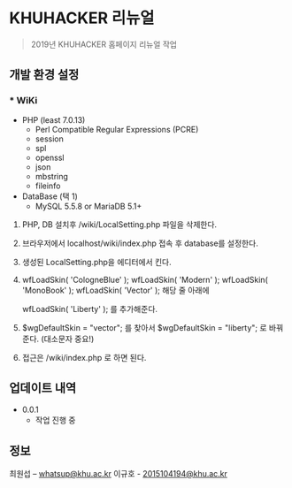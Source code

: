 # KHUHACKER 리뉴얼
> 2019년 KHUHACKER 홈페이지 리뉴얼 작업

## 개발 환경 설정
### * WiKi
   * PHP (least 7.0.13)
      * Perl Compatible Regular Expressions (PCRE)
      * session
      * spl
      * openssl
      * json
      * mbstring
      * fileinfo
   * DataBase (택 1)
      * MySQL 5.5.8 or MariaDB 5.1+
   1. PHP, DB 설치후 /wiki/LocalSetting.php 파일을 삭제한다.
   2. 브라우저에서 localhost/wiki/index.php 접속 후 database를 설정한다.
   3. 생성된 LocalSetting.php을 에디터에서 킨다.
   4. wfLoadSkin( 'CologneBlue' );
      wfLoadSkin( 'Modern' );
      wfLoadSkin( 'MonoBook' );
      wfLoadSkin( 'Vector' );       해당 줄 아래에
      
      wfLoadSkin( 'Liberty' );    를 추가해준다.
   5. $wgDefaultSkin = "vector";    를 찾아서
      $wgDefaultSkin = "liberty";    로 바꿔준다.  (대소문자 중요!)
   6. 접근은 /wiki/index.php 로 하면 된다.

## 업데이트 내역

* 0.0.1
    * 작업 진행 중

## 정보

최원섭 – whatsup@khu.ac.kr
이규호 - 2015104194@khu.ac.kr
